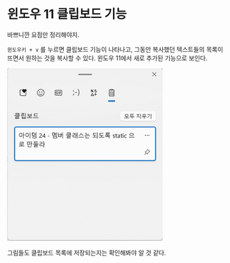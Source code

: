 # 윈도우 11 클립보드 기능

바쁘니깐 요점만 정리해야지.<br>

`윈도우키 + v` 를 누르면 클립보드 기능이 나타나고, 그동안 복사했던 텍스트들의 목록이 뜨면서 원하는 것을 복사할 수 있다. 윈도우 11에서 새로 추가된 기능으로 보인다.<br>

<img src="./img/WINDOW-11-CLIP-BOARD/1.png" alt="image" style="zoom: 50%;" />

<br>

그림들도 클립보드 목록에 저장되는지는 확인해봐야 알 것 같다.<br>

